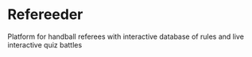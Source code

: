 # Refereeder
Platform for handball referees with interactive database of rules and live interactive quiz battles
